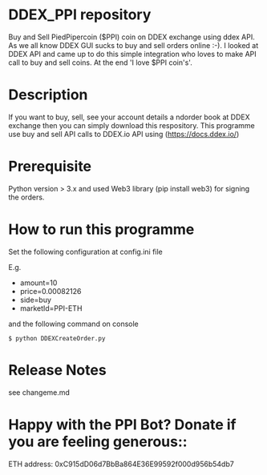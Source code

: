 # DDEX_PPI repository

Buy and Sell PiedPipercoin ($PPI) coin on DDEX exchange using ddex API. As we all know DDEX GUI sucks to buy and sell orders online :-). I looked at DDEX API and came up to do this simple integration who loves to make API call to buy and sell coins. At the end 'I love $PPI coin's'.


# Description

If you want to buy, sell, see your account details a ndorder book at DDEX exchange then you can simply download this respository. This programme use buy and sell API calls to DDEX.io API using (https://docs.ddex.io/)


# Prerequisite

Python version > 3.x and used Web3 library (pip install web3) for signing the orders.

# How to run this programme

Set the following configuration at config.ini file

E.g.
- amount=10
- price=0.00082126
- side=buy
- marketId=PPI-ETH

and the following command on console
```
$ python DDEXCreateOrder.py
```

# Release Notes
see changeme.md

# Happy with the PPI Bot? Donate if you are feeling generous::
ETH address: 0xC915dD06d7BbBa864E36E99592f000d956b54db7




